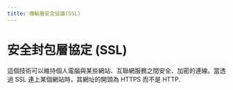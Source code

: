 ```yaml
---
title: 傳輸層安全協議(SSL)
---
```

# 安全封包層協定 (SSL)

這個技術可以維持個人電腦與某些網站、互聯網服務之間安全、加密的連線。當透過 SSL 連上某個網站時，其網址的開頭為 HTTPS  而不是 HTTP.